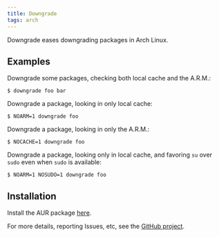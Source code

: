 ```yaml
---
title: Downgrade
tags: arch
---
```


Downgrade eases downgrading packages in Arch Linux.

## Examples

Downgrade some packages, checking both local cache and the A.R.M.:

```
$ downgrade foo bar
```

Downgrade a package, looking in only local cache:

```
$ NOARM=1 downgrade foo
```

Downgrade a package, looking in only the A.R.M.:

```
$ NOCACHE=1 downgrade foo
```

Downgrade a package, looking only in local cache, and favoring `su` over 
`sudo` even when `sudo` is available:

```
$ NOARM=1 NOSUDO=1 downgrade foo
```

## Installation

Install the AUR package [here][aur].

For more details, reporting Issues, etc, see the [GitHub project][repo].

[aur]: http://aur.archlinux.org/packages/downgrade
[repo]: http://github.com/pbrisbin/downgrade
